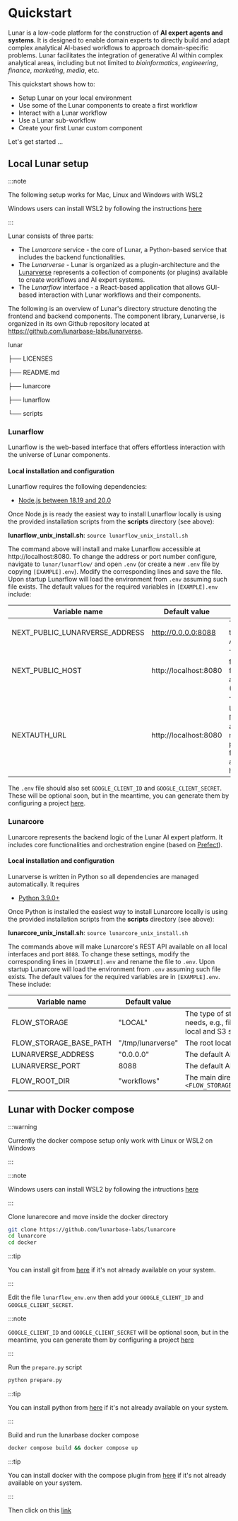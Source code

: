 # Quickstart

Lunar is a low-code platform for the construction of **AI expert agents and systems**. It is designed to enable domain experts to directly build and adapt complex analytical AI-based workflows to approach domain-specific problems. Lunar facilitates the integration of generative AI within complex analytical areas, including but not limited to *bioinformatics*, *engineering*, *finance*, *marketing*, *media*, etc.

This quickstart shows how to:
- Setup Lunar on your local environment
- Use some of the Lunar components to create a first workflow
- Interact with a Lunar workflow
- Use a Lunar sub-workflow
- Create your first Lunar custom component

Let's get started ...


## Local Lunar setup

:::note

The following setup works for Mac, Linux and Windows with WSL2

Windows users can install WSL2 by following the instructions [here](https://learn.microsoft.com/en-us/windows/wsl/install)

:::

Lunar consists of three parts:
- The _Lunarcore_ service - the core of Lunar, a Python-based service that includes the backend functionalities.
- The _Lunarverse_ - Lunar is organized as a plugin-architecture and the [Lunarverse](https://github.com/lunarbase-labs/lunarverse) represents a collection of components (or plugins) available to create workflows and AI expert systems.
- The _Lunarflow_ interface - a React-based application that allows GUI-based interaction with Lunar workflows and their components.

The following is an overview of Lunar's directory structure denoting the frontend and backend components. The component library, Lunarverse, is organized in its own Github repository located at https://github.com/lunarbase-labs/lunarverse. 

lunar

├── LICENSES

├── README.md

├── lunarcore

├── lunarflow

└── scripts

### Lunarflow

Lunarflow is the web-based interface that offers effortless interaction with the universe of Lunar components. 

#### Local installation and configuration

Lunarflow requires the following dependencies:
- [Node.js between 18.19 and 20.0](https://nodejs.org/en/blog/release/v18.19.0)

Once Node.js is ready the easiest way to install Lunarflow locally is using the provided installation scripts from the **scripts** directory (see above):

__lunarflow_unix_install.sh__: `source lunarflow_unix_install.sh` 

The command above will install and make Lunarflow accessible at http://localhost:8080. To change the address or port number configure, navigate to `lunar/lunarflow/` and open `.env` (or create a new `.env` file by copying `[EXAMPLE].env`). Modify the corresponding lines and save the file. Upon startup Lunarflow will load the environment from `.env` assuming such file exists. The default values for the required variables in `[EXAMPLE].env` include:

| Variable name | Default value| Description |
| ----------- | ----------- | ----------- |
| NEXT_PUBLIC_LUNARVERSE_ADDRESS | http://0.0.0.0:8088 | The URL of the LunarCore API. |
| NEXT_PUBLIC_HOST | http://localhost:8080 | The host URL for the frontend application (LunarVerse). |
| NEXTAUTH_URL | http://localhost:8080 | The callback URL for NextAuth authentication, normally pointing to the frontend application's host. |

The `.env` file should also set `GOOGLE_CLIENT_ID` and `GOOGLE_CLIENT_SECRET`. These will be optional soon, but in the meantime, you can generate them by configuring a project [here](https://developers.google.com/identity/oauth2/web/guides/get-google-api-clientid?hl=fr).

### Lunarcore

Lunarcore represents the backend logic of the Lunar AI expert platform. It includes core functionalities and orchestration engine (based on [Prefect](https://www.prefect.io/)).

#### Local installation and configuration

Lunarverse is written in Python so all dependencies are managed automatically. It requires
- [Python 3.9.0+](https://www.python.org/downloads/release/python-390/)

Once Python is installed the easiest way to install Lunarcore locally is using the provided installation scripts from the **scripts** directory (see above):

__lunarcore_unix_install.sh__: `source lunarcore_unix_install.sh` 

The commands above will make Lunarcore's REST API available on all local interfaces and port `8088`. To change these settings, modify the corresponding lines in `[EXAMPLE].env` and rename the file to `.env`. Upon startup Lunarcore will load the environment from `.env` assuming such file exists. The default values for the required variables are in `[EXAMPLE].env`. These include:


| Variable name | Default value| Description |
| ----------- | ----------- | ----------- |
| FLOW_STORAGE | "LOCAL" | The type of storage used by Lunarverse for various data storage needs, e.g., file uploads, workflow persistence, etc. At the moment local and S3 storage are supported |
| FLOW_STORAGE_BASE_PATH | "/tmp/lunarverse" | The root location of where data will be stored |
| LUNARVERSE_ADDRESS | "0.0.0.0" | The default API IP address (i.e., defaults to listening on all interfaces) |
| LUNARVERSE_PORT | 8088 | The default API port |
| FLOW_ROOT_DIR | "workflows" | The main directory to save workflows. The full path will be `<FLOW_STORAGE_BASE_PATH>/<user_name>/<FLOW_ROOT_DIR>/<workflow_id>`|


## Lunar with Docker compose

:::warning

Currently the docker compose setup only work with Linux or WSL2 on Windows

:::

:::note

Windows users can install WSL2 by following the intructions [here](https://learn.microsoft.com/en-us/windows/wsl/install)

:::

Clone lunarecore and move inside the docker directory

```bash
git clone https://github.com/lunarbase-labs/lunarcore
cd lunarcore
cd docker
```

:::tip

You can install git from [here](https://github.com/git-guides/install-git) if it's not already available on your system.

:::

Edit the file `lunarflow_env.env` then add your `GOOGLE_CLIENT_ID` and `GOOGLE_CLIENT_SECRET`.

:::note

`GOOGLE_CLIENT_ID` and `GOOGLE_CLIENT_SECRET` will be optional soon, but in the meantime, you can generate them by configuring a project [here](https://developers.google.com/identity/oauth2/web/guides/get-google-api-clientid?hl=fr)

:::

Run the `prepare.py` script

```bash
python prepare.py
```

:::tip

You can install python from [here](https://wiki.python.org/moin/BeginnersGuide/Download) if it's not already available on your system.

:::

Build and run the lunarbase docker compose

```bash
docker compose build && docker compose up
```

:::tip

You can install docker with the compose plugin from [here](https://docs.docker.com/compose/install/) if it's not already available on your system.

:::

Then click on this [link](http://localhost:8080)
